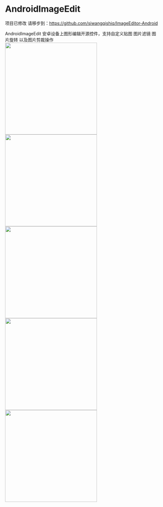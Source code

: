 # AndroidImageEdit

项目已修改 请移步到：https://github.com/siwangqishiq/ImageEditor-Android
<br/>

AndroidImageEdit  安卓设备上图形编辑开源控件，支持自定义贴图 图片滤镜 图片旋转 以及图片剪裁操作
<br/>
<img src="https://github.com/siwangqishiq/AndroidImageEdit/blob/master/ImageEdit/assets/device-2015-04-10-123708.png" width=300 />
<br/>
<img src="https://github.com/siwangqishiq/AndroidImageEdit/blob/master/ImageEdit/assets/device-2015-04-10-123731.png" width=300 />
<br/>
<img src="https://github.com/siwangqishiq/AndroidImageEdit/blob/master/ImageEdit/assets/device-2015-04-10-123743.png" width=300 />
<br/>
<img src="https://github.com/siwangqishiq/AndroidImageEdit/blob/master/ImageEdit/assets/device-2015-04-10-123757.png" width=300 />
<br/>
<img src="https://github.com/siwangqishiq/AndroidImageEdit/blob/master/ImageEdit/assets/device-2015-04-10-123814.png" width=300 />
<br/>
